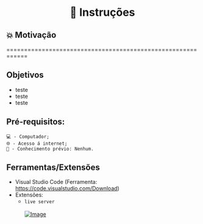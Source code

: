 <h1 align="center"> 📑 Instruções </h1>


## 💥 Motivação
<p> ============================================================ </p>
  
## Objetivos 
  - teste
  - teste
  - teste
  
## Pré-requisitos:
   
 ```
 💻 - Computador;
 🌐 - Acesso á internet;
 🧠 - Conhecimento prévio: Nenhum.
 
```

   

  
<!--  [![Image](https://sc.filehippo.net/images/t_app-logo-l,f_auto,dpr_auto/p/84ee4950-1790-51e3-a820-21178a92daaf/3377585438/visual-studio-code-icon.png "visual studio code")](https://code.visualstudio.com/Download)
  -->

  
   
 ## Ferramentas/Extensões
    
- Visual Studio Code (Ferramenta: https://code.visualstudio.com/Download)
- Extensões:
  - `live server` <br><br>
    [![Image](https://www.barajacoding.or.id/wp-content/uploads/2020/11/image-7-300x123.png)]()
